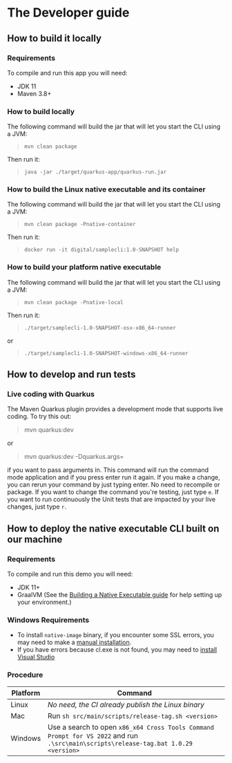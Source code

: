 # The Developer guide

## How to build it locally

### Requirements

To compile and run this app you will need:

- JDK 11
- Maven 3.8+

### How to build locally

The following command will build the jar that will let you start the CLI using a JVM:

> `mvn clean package`

Then run it:

> `java -jar ./target/quarkus-app/quarkus-run.jar`

### How to build the Linux native executable and its container

The following command will build the jar that will let you start the CLI using a JVM:

> `mvn clean package -Pnative-container`

Then run it:

> `docker run -it digital/samplecli:1.0-SNAPSHOT help`

### How to build your platform native executable

The following command will build the jar that will let you start the CLI using a JVM:

> `mvn clean package -Pnative-local`

Then run it:

> `./target/samplecli-1.0-SNAPSHOT-osx-x86_64-runner`

or

> `./target/samplecli-1.0-SNAPSHOT-windows-x86_64-runner`

## How to develop and run tests

### Live coding with Quarkus

The Maven Quarkus plugin provides a development mode that supports live coding. To try this out:

> mvn quarkus:dev

or

> mvn quarkus:dev -Dquarkus.args=<args>

if you want to pass arguments in. This command will run the command mode application and if you press enter run it
again. If you make a change, you can rerun your command by just typing enter. No need to recompile or package. If you
want to change the command you're testing, just type `e`. If you want to run continuously the Unit tests that are
impacted by your live changes, just type `r`.

## How to deploy the native executable CLI built on our machine

### Requirements

To compile and run this demo you will need:

- JDK 11+
- GraalVM (See the [Building a Native Executable guide](https://quarkus.io/guides/building-native-image-guide)
  for help setting up your environment.)

### Windows Requirements

- To install `native-image` binary, if you encounter some SSL errors, you may need to make
  a [manual installation](https://www.graalvm.org/22.1/reference-manual/graalvm-updater/#install-components-manually).
- If you have errors because cl.exe is not found, you may need
  to [install Visual Studio](https://visualstudio.microsoft.com/thank-you-downloading-visual-studio/?sku=Community&channel=Release&source=VSLandingPage&cid=2029&workload=cplusplus)

### Procedure

| Platform | Command |
|----------|---------|
| Linux | *No need, the CI already publish the Linux binary* |
| Mac | Run `sh src/main/scripts/release-tag.sh <version>` |
|Windows|Use a search to open `x86_x64 Cross Tools Command Prompt for VS 2022` and run `.\src\main\scripts\release-tag.bat 1.0.29 <version>`|

